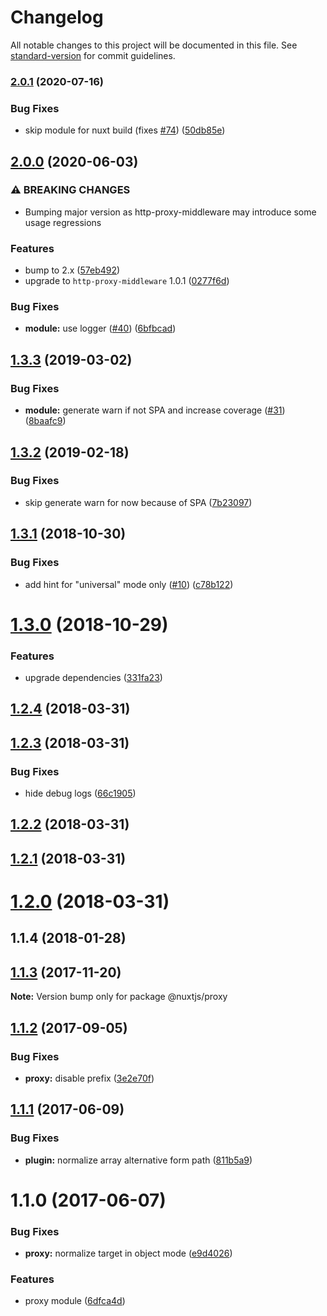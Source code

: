 # Changelog

All notable changes to this project will be documented in this file. See [standard-version](https://github.com/conventional-changelog/standard-version) for commit guidelines.

### [2.0.1](https://github.com/nuxt-community/proxy-module/compare/v2.0.0...v2.0.1) (2020-07-16)


### Bug Fixes

* skip module for nuxt build (fixes [#74](https://github.com/nuxt-community/proxy-module/issues/74)) ([50db85e](https://github.com/nuxt-community/proxy-module/commit/50db85eb5dd76dd20fe146b282cc082de721663f))

## [2.0.0](https://github.com/nuxt-community/proxy-module/compare/v1.3.3...v2.0.0) (2020-06-03)


### ⚠ BREAKING CHANGES

* Bumping major version as http-proxy-middleware may introduce some usage regressions

### Features

* bump to 2.x ([57eb492](https://github.com/nuxt-community/proxy-module/commit/57eb492c42cea6b6e90e4348065da308274fbc8a))
* upgrade to `http-proxy-middleware` 1.0.1 ([0277f6d](https://github.com/nuxt-community/proxy-module/commit/0277f6d0c753a73b2b4ab15223c1a5f9da0085ca))


### Bug Fixes

* **module:** use logger ([#40](https://github.com/nuxt-community/proxy-module/issues/40)) ([6bfbcad](https://github.com/nuxt-community/proxy-module/commit/6bfbcade52c364647c26084eb66a16ff6a7c7e11))

## [1.3.3](https://github.com/nuxt-community/proxy-module/compare/v1.3.2...v1.3.3) (2019-03-02)


### Bug Fixes

* **module:** generate warn if not SPA and increase coverage ([#31](https://github.com/nuxt-community/proxy-module/issues/31)) ([8baafc9](https://github.com/nuxt-community/proxy-module/commit/8baafc9))



## [1.3.2](https://github.com/nuxt-community/proxy-module/compare/v1.3.1...v1.3.2) (2019-02-18)


### Bug Fixes

* skip generate warn for now because of SPA ([7b23097](https://github.com/nuxt-community/proxy-module/commit/7b23097))



<a name="1.3.1"></a>
## [1.3.1](https://github.com/nuxt-community/proxy-module/compare/v1.3.0...v1.3.1) (2018-10-30)


### Bug Fixes

* add hint for "universal" mode only ([#10](https://github.com/nuxt-community/proxy-module/issues/10)) ([c78b122](https://github.com/nuxt-community/proxy-module/commit/c78b122))



<a name="1.3.0"></a>
# [1.3.0](https://github.com/nuxt-community/proxy-module/compare/v1.2.4...v1.3.0) (2018-10-29)


### Features

* upgrade dependencies ([331fa23](https://github.com/nuxt-community/proxy-module/commit/331fa23))



<a name="1.2.4"></a>
## [1.2.4](https://github.com/nuxt-community/proxy-module/compare/v1.2.3...v1.2.4) (2018-03-31)



<a name="1.2.3"></a>
## [1.2.3](https://github.com/nuxt-community/proxy-module/compare/v1.2.2...v1.2.3) (2018-03-31)


### Bug Fixes

* hide debug logs ([66c1905](https://github.com/nuxt-community/proxy-module/commit/66c1905))



<a name="1.2.2"></a>
## [1.2.2](https://github.com/nuxt-community/proxy-module/compare/v1.2.1...v1.2.2) (2018-03-31)



<a name="1.2.1"></a>
## [1.2.1](https://github.com/nuxt-community/proxy-module/compare/v1.2.0...v1.2.1) (2018-03-31)



<a name="1.2.0"></a>
# [1.2.0](https://github.com/nuxt-community/proxy-module/compare/v1.1.4...v1.2.0) (2018-03-31)



<a name="1.1.4"></a>
## 1.1.4 (2018-01-28)



<a name="1.1.3"></a>
## [1.1.3](https://github.com/nuxt/modules/compare/@nuxtjs/proxy@1.1.2...@nuxtjs/proxy@1.1.3) (2017-11-20)




**Note:** Version bump only for package @nuxtjs/proxy

<a name="1.1.2"></a>
## [1.1.2](https://github.com/nuxt/modules/compare/@nuxtjs/proxy@1.1.1...@nuxtjs/proxy@1.1.2) (2017-09-05)


### Bug Fixes

* **proxy:** disable prefix ([3e2e70f](https://github.com/nuxt/modules/commit/3e2e70f))




<a name="1.1.1"></a>
## [1.1.1](https://github.com/nuxt/modules/compare/@nuxtjs/proxy@1.1.0...@nuxtjs/proxy@1.1.1) (2017-06-09)


### Bug Fixes

* **plugin:** normalize array alternative form path ([811b5a9](https://github.com/nuxt/modules/commit/811b5a9))




<a name="1.1.0"></a>
# 1.1.0 (2017-06-07)


### Bug Fixes

* **proxy:** normalize target in object mode ([e9d4026](https://github.com/nuxt/modules/commit/e9d4026))


### Features

* proxy module ([6dfca4d](https://github.com/nuxt/modules/commit/6dfca4d))
